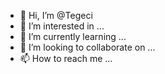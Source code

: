 - 👋 Hi, I’m @Tegeci
- 👀 I’m interested in ...
- 🌱 I’m currently learning ...
- 💞️ I’m looking to collaborate on ...
- 📫 How to reach me ...

<!---
Tegeci/Tegeci is a ✨ special ✨ repository because its `README.md` (this file) appears on your GitHub profile.
You can click the Preview link to take a look at your changes.
--->
